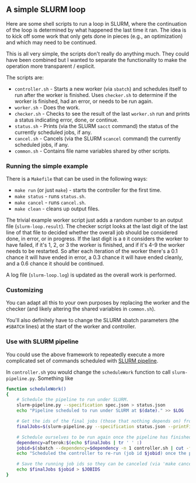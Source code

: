 ## A simple SLURM loop

Here are some shell scripts to run a loop in SLURM, where the continuation
of the loop is determined by what happened the last time it ran. The idea
is to kick off some work that only gets done in pieces (e.g., an
optimization) and which may need to be continued.

This is all very simple, the scripts don't really do anything much. They
could have been combined but I wanted to separate the functionality to make
the operation more transparent / explicit.

The scripts are:

* `controller.sh` - Starts a new worker (via `sbatch`) and schedules itself
  to run after the worker is finished. Uses `checker.sh` to determine if
  the worker is finished, had an error, or needs to be run again.
* `worker.sh` - Does the work.
* `checker.sh` - Checks to see the result of the last `worker.sh` run and
  prints a status indicating error, done, or continue.
* `status.sh` - Prints (via the SLURM `sacct` command) the
  status of the currently scheduled jobs, if any.
* `cancel.sh` - Cancels (via the SLURM `scancel` command) the
  currently scheduled jobs, if any.
* `common.sh` - Contains file name variables shared by other scripts.

### Running the simple example

There is a `Makefile` that can be used in the following ways:

* `make run` (or just `make`) - starts the controller for the first time.
* `make status` - runs `status.sh`.
* `make cancel` - runs `cancel.sh`.
* `make clean` - cleans up output files.

The trivial example worker script just adds a random number to an output
file (`slurm-loop.result`). The checker script looks at the last digit of
the last line of that file to decided whether the overall job should be
considered done, in error, or in progress. If the last digit is a `0` it
considers the worker to have failed, if it's 1, 2, or 3 the worker is
finished, and if it's 4-9 the worker needs to be restarted.  So after each
iteration of the worker there's a 0.1 chance it will have ended in error,
a 0.3 chance it will have ended cleanly, and a 0.6 chance it should be
continued.

A log file (`slurm-loop.log`) is updated as the overall work is performed.

### Customizing

You can adapt all this to your own purposes by replacing the worker and the
checker (and likely altering the shared variables in `common.sh`).

You'll also definitely have to change the SLURM sbatch parameters (the
`#SBATCH` lines) at the start of the worker and controller.

### Use with SLURM pipeline

You could use the above framework to repeatedly execute a more complicated
set of commands scheduled with
[SLURM pipeline](https://github.com/acorg/slurm-pipeline).

In `controller.sh` you would change the `scheduleWork` function to call
`slurm-pipeline.py`. Something like

```sh
function scheduleWork()
{
    # Schedule the pipeline to run under SLURM.
    slurm-pipeline.py --specification spec.json > status.json
    echo "Pipeline scheduled to run under SLURM at $(date)." >> $LOG

    # Get the ids of the final jobs (those that nothing depends on) from the pipeline.
    finalJobs=$(slurm-pipeline.py --specification status.json --printFinal)

    # Schedule ourselves to be run again once the pipeline has finished.
    dependency=afterok:$(echo $finalJobs | tr ' ' :)
    jobid=$(sbatch --dependency=$dependency -n 1 controller.sh | cut -f4 -d' ')
    echo "Scheduled the controller to re-run (job id $jobid) once the pipeline is done." >> $LOG

    # Save the running job ids so they can be canceled (via 'make cancel').
    echo $finalJobs $jobid > $JOBIDS
}
```
